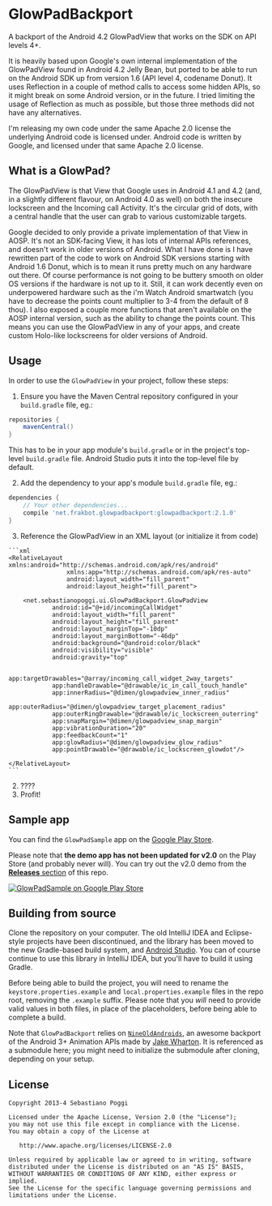 GlowPadBackport
===============

A backport of the Android 4.2 GlowPadView that works on the SDK on API levels 4+.

It is heavily based upon Google's own internal implementation of the GlowPadView found in Android 4.2 Jelly Bean, but ported to be able to run on the Android SDK up from version 1.6 (API level 4, codename Donut). It uses Reflection in a couple of method calls to access some hidden APIs, so it might break on some Android version, or in the future. I tried limiting the usage of Reflection as much as possible, but those three methods did not have any alternatives.

I'm releasing my own code under the same Apache 2.0 license the underlying Android code is licensed under. Android code is written by Google, and licensed under that same Apache 2.0 license.


## What is a GlowPad?

The GlowPadView is that View that Google uses in Android 4.1 and 4.2 (and, in a slightly different flavour, on Android 4.0 as well) on both the insecure lockscreen and the Incoming call Activity. It's the circular grid of dots, with a central handle that the user can grab to various customizable targets.

Google decided to only provide a private implementation of that View in AOSP. It's not an SDK-facing View, it has lots of internal APIs references, and doesn't work in older versions of Android. What I have done is I have rewritten part of the code to work on Android SDK versions starting with Android 1.6 Donut, which is to mean it runs pretty much on any hardware out there. Of course performance is not going to be buttery smooth on older OS versions if the hardware is not up to it. Still, it can work decently even on underpowered hardware such as the i'm Watch Android smartwatch (you have to decrease the points count multiplier to 3-4 from the default of 8 thou). I also exposed a couple more functions that aren't available on the AOSP internal version, such as the ability to change the points count. This means you can use the GlowPadView in any of your apps, and create custom Holo-like lockscreens for older versions of Android.


## Usage

In order to use the `GlowPadView` in your project, follow these steps:

  1. Ensure you have the Maven Central repository configured in your `build.gradle` file, eg.:

  ```groovy
  repositories {
      mavenCentral()
  }
  ```
  
  This has to be in your app module's `build.gradle` or in the project's top-level `build.gradle` file. Android Studio puts it into the top-level file by default.

  2. Add the dependency to your app's module `build.gradle` file, eg.:

  ```groovy
  dependencies {
      // Your other dependencies...
      compile 'net.frakbot.glowpadbackport:glowpadbackport:2.1.0'
  }
  ```

  3. Reference the GlowPadView in an XML layout (or initialize it from code)

    ```xml
    <RelativeLayout xmlns:android="http://schemas.android.com/apk/res/android"
                    xmlns:app="http://schemas.android.com/apk/res-auto"
                    android:layout_width="fill_parent"
                    android:layout_height="fill_parent">
    
        <net.sebastianopoggi.ui.GlowPadBackport.GlowPadView
                android:id="@+id/incomingCallWidget"
                android:layout_width="fill_parent"
                android:layout_height="fill_parent"
                android:layout_marginTop="-10dp"
                android:layout_marginBottom="-46dp"
                android:background="@android:color/black"
                android:visibility="visible"
                android:gravity="top"

                app:targetDrawables="@array/incoming_call_widget_2way_targets"
                app:handleDrawable="@drawable/ic_in_call_touch_handle"
                app:innerRadius="@dimen/glowpadview_inner_radius"
                app:outerRadius="@dimen/glowpadview_target_placement_radius"
                app:outerRingDrawable="@drawable/ic_lockscreen_outerring"
                app:snapMargin="@dimen/glowpadview_snap_margin"
                app:vibrationDuration="20"
                app:feedbackCount="1"
                app:glowRadius="@dimen/glowpadview_glow_radius"
                app:pointDrawable="@drawable/ic_lockscreen_glowdot"/>

    </RelativeLayout>
    ```

  2. ????
  3. Profit!


## Sample app

You can find the `GlowPadSample` app on the [Google Play Store][4].

Please note that **the demo app has not been updated for v2.0** on the Play Store (and probably never will). You can try out the v2.0 demo from the [**Releases** section](https://github.com/frakbot/GlowPadBackport/releases/tag/v2.0.0) of this repo.

[![GlowPadSample on Google Play Store](http://developer.android.com/images/brand/en_generic_rgb_wo_60.png)][4]


## Building from source

Clone the repository on your computer. The old IntelliJ IDEA and Eclipse-style projects have been
discontinued, and the library has been moved to the new Gradle-based build system, and [Android Studio][1].
You can of course continue to use this library in IntelliJ IDEA, but you'll have to build it using Gradle.

Before being able to build the project, you will need to rename the `keystore.properties.example` and `local.properties.example`
files in the repo root, removing the `.example` suffix. Please note that you _will_ need to provide valid values in
both files, in place of the placeholders, before being able to complete a build.

Note that `GlowPadBackport` relies on [`NineOldAndroids`][2], an awesome backport of the Android 3+ Animation APIs made by [Jake Wharton][3]. It is referenced as a submodule here; you might need to initialize the submodule after cloning, depending on your setup.


## License

    Copyright 2013-4 Sebastiano Poggi

    Licensed under the Apache License, Version 2.0 (the "License");
    you may not use this file except in compliance with the License.
    You may obtain a copy of the License at

       http://www.apache.org/licenses/LICENSE-2.0

    Unless required by applicable law or agreed to in writing, software
    distributed under the License is distributed on an "AS IS" BASIS,
    WITHOUT WARRANTIES OR CONDITIONS OF ANY KIND, either express or implied.
    See the License for the specific language governing permissions and
    limitations under the License.




   [1]: http://developer.android.com/sdk/installing/studio.html
   [2]: http://www.nineoldandroids.com/
   [3]: https://github.com/JakeWharton
   [4]: http://play.google.com/store/apps/details?id=net.frakbot.glowpadbackportsample
